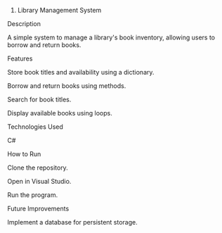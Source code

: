 1. Library Management System

Description

A simple system to manage a library's book inventory, allowing users to borrow and return books.

Features

Store book titles and availability using a dictionary.

Borrow and return books using methods.

Search for book titles.

Display available books using loops.

Technologies Used

C#

How to Run

Clone the repository.

Open in Visual Studio.

Run the program.

Future Improvements

Implement a database for persistent storage.
